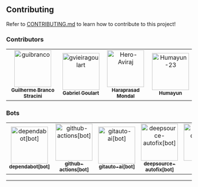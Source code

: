 ## Contributing

Refer to [CONTRIBUTING.md](https://github.com/guibranco/Pancake/blob/main/CONTRIBUTING.md) to learn how to contribute to this project!

### Contributors

<!-- readme: collaborators,contributors,snyk-bot/- -start -->
<table>
	<tbody>
		<tr>
            <td align="center">
                <a href="https://github.com/guibranco">
                    <img src="https://avatars.githubusercontent.com/u/3362854?v=4" width="100;" alt="guibranco"/>
                    <br />
                    <sub><b>Guilherme Branco Stracini</b></sub>
                </a>
            </td>
            <td align="center">
                <a href="https://github.com/gvieiragoulart">
                    <img src="https://avatars.githubusercontent.com/u/116896794?v=4" width="100;" alt="gvieiragoulart"/>
                    <br />
                    <sub><b>Gabriel Goulart</b></sub>
                </a>
            </td>
            <td align="center">
                <a href="https://github.com/Hero-Aviraj">
                    <img src="https://avatars.githubusercontent.com/u/178659748?v=4" width="100;" alt="Hero-Aviraj"/>
                    <br />
                    <sub><b>Haraprasad Mondal</b></sub>
                </a>
            </td>
            <td align="center">
                <a href="https://github.com/Humayun-23">
                    <img src="https://avatars.githubusercontent.com/u/70696397?v=4" width="100;" alt="Humayun-23"/>
                    <br />
                    <sub><b>Humayun</b></sub>
                </a>
            </td>
		</tr>
	<tbody>
</table>
<!-- readme: collaborators,contributors,snyk-bot/- -end -->

### Bots

<!-- readme: bots,snyk-bot -start -->
<table>
	<tbody>
		<tr>
            <td align="center">
                <a href="https://github.com/dependabot[bot]">
                    <img src="https://avatars.githubusercontent.com/in/29110?v=4" width="100;" alt="dependabot[bot]"/>
                    <br />
                    <sub><b>dependabot[bot]</b></sub>
                </a>
            </td>
            <td align="center">
                <a href="https://github.com/github-actions[bot]">
                    <img src="https://avatars.githubusercontent.com/in/15368?v=4" width="100;" alt="github-actions[bot]"/>
                    <br />
                    <sub><b>github-actions[bot]</b></sub>
                </a>
            </td>
            <td align="center">
                <a href="https://github.com/gitauto-ai[bot]">
                    <img src="https://avatars.githubusercontent.com/in/844909?v=4" width="100;" alt="gitauto-ai[bot]"/>
                    <br />
                    <sub><b>gitauto-ai[bot]</b></sub>
                </a>
            </td>
            <td align="center">
                <a href="https://github.com/deepsource-autofix[bot]">
                    <img src="https://avatars.githubusercontent.com/in/57168?v=4" width="100;" alt="deepsource-autofix[bot]"/>
                    <br />
                    <sub><b>deepsource-autofix[bot]</b></sub>
                </a>
            </td>
            <td align="center">
                <a href="https://github.com/penify-dev[bot]">
                    <img src="https://avatars.githubusercontent.com/in/399279?v=4" width="100;" alt="penify-dev[bot]"/>
                    <br />
                    <sub><b>penify-dev[bot]</b></sub>
                </a>
            </td>
            <td align="center">
                <a href="https://github.com/snyk-bot">
                    <img src="https://avatars.githubusercontent.com/u/19733683?v=4" width="100;" alt="snyk-bot"/>
                    <br />
                    <sub><b>Snyk Bot</b></sub>
                </a>
            </td>
		</tr>
	<tbody>
</table>
<!-- readme: bots,snyk-bot -end -->

---
